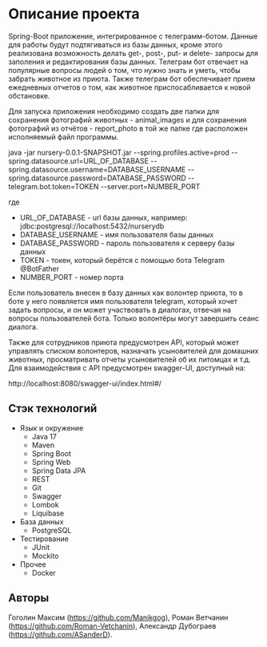 # Описание проекта

Spring-Boot приложение, интегрированное с телеграмм-ботом.  Данные для работы будут подтягиваться из базы данных, кроме этого реализована возможность делать get-, post-, put- и delete- запросы 
для заполения и редактирования базы данных. Телеграм бот отвечает на популярные вопросы людей о том, что нужно знать и уметь, чтобы забрать животное из приюта. Также телеграм 
бот обеспечивает прием ежедневных отчетов о том, как животное приспосабливается к новой обстановке.

Для запуска приложения необходимо создать две папки для сохранения фотографий животных - animal_images и для сохранения фотографий из отчётов - report_photo в той же папке где расположен исполняемый файл программы.

java -jar nursery-0.0.1-SNAPSHOT.jar --spring.profiles.active=prod --spring.datasource.url=URL_OF_DATABASE --spring.datasource.username=DATABASE_USERNAME --spring.datasource.password=DATABASE_PASSWORD --telegram.bot.token=TOKEN --server.port=NUMBER_PORT

где
* URL_OF_DATABASE - url базы данных, например: jdbc:postgresql://localhost:5432/nurserydb 
* DATABASE_USERNAME - имя пользователя базы данных
* DATABASE_PASSWORD - пароль пользователя к серверу базы данных
* TOKEN - токен, который берётся с помощью бота Telegram @BotFather
* NUMBER_PORT - номер порта

Если пользователь внесен в базу данных как волонтер приюта, то в боте у него появляется имя пользователя telegram, который хочет задать вопросы, и он может участвовать в диалогах, отвечая на вопросы пользователей бота.
Только волонтёры могут завершить сеанс диалога.

Также для сотрудников приюта предусмотрен API, который может управлять списком волонтеров, назначать усыновителей для домашних животных, просматривать отчеты усыновителей об их питомцах и т.д.
Для взаимодействия с API предусмотрен swagger-UI, доступный на:

http://localhost:8080/swagger-ui/index.html#/

## Стэк технологий
* Язык и окружение
  - Java 17
  - Maven
  - Spring Boot
  - Spring Web
  - Spring Data JPA
  - REST
  - Git
  - Swagger
  - Lombok
  - Liquibase
* База данных
  - PostgreSQL
* Тестирование
  - JUnit
  - Mockito
* Прочее
  - Docker
 
## Авторы
Гоголин Максим (https://github.com/Manikgog), Роман Ветчанин (https://github.com/Roman-Vetchanin), Александр Дубограев (https://github.com/ASanderD).

